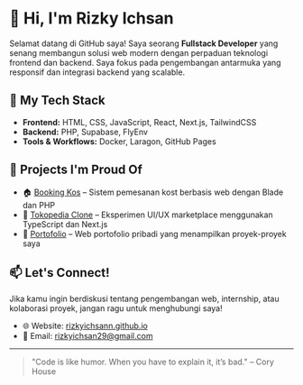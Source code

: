 # 👋 Hi, I'm Rizky Ichsan

Selamat datang di GitHub saya! Saya seorang **Fullstack Developer** yang senang membangun solusi web modern dengan perpaduan teknologi frontend dan backend. Saya fokus pada pengembangan antarmuka yang responsif dan integrasi backend yang scalable.

## 🚀 My Tech Stack
- **Frontend:** HTML, CSS, JavaScript, React, Next.js, TailwindCSS
- **Backend:** PHP, Supabase, FlyEnv
- **Tools & Workflows:** Docker, Laragon, GitHub Pages

## 🧩 Projects I'm Proud Of
- 🏠 [Booking Kos](https://github.com/RizkyIchsanN/booking-kos) – Sistem pemesanan kost berbasis web dengan Blade dan PHP
- 🛒 [Tokopedia Clone](https://github.com/RizkyIchsanN/tokopedia-clone) – Eksperimen UI/UX marketplace menggunakan TypeScript dan Next.js
- 📁 [Portofolio](https://github.com/RizkyIchsanN/portofolio) – Web portofolio pribadi yang menampilkan proyek-proyek saya

## 📫 Let's Connect!
Jika kamu ingin berdiskusi tentang pengembangan web, internship, atau kolaborasi proyek, jangan ragu untuk menghubungi saya!

- 🌐 Website: [rizkyichsann.github.io](https://rizkyichsann.github.io)
- 📮 Email: rizkyichsan29@gmail.com

---

> "Code is like humor. When you have to explain it, it’s bad." – Cory House

<!--
**RizkyIchsanN/RizkyIchsanN** is a ✨ _special_ ✨ repository because its `README.md` (this file) appears on your GitHub profile.

Here are some ideas to get you started:

- 🔭 I’m currently working on ...
- 🌱 I’m currently learning ...
- 👯 I’m looking to collaborate on ...
- 🤔 I’m looking for help with ...
- 💬 Ask me about ...
- 📫 How to reach me: ...
- 😄 Pronouns: ...
- ⚡ Fun fact: ...
-->
